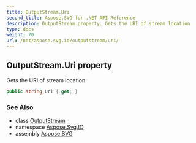 ```yaml
---
title: OutputStream.Uri
second_title: Aspose.SVG for .NET API Reference
description: OutputStream property. Gets the URI of stream location
type: docs
weight: 70
url: /net/aspose.svg.io/outputstream/uri/
---
```

## OutputStream.Uri property

Gets the URI of stream location.

```csharp
public string Uri { get; }
```

### See Also

* class [OutputStream](../)
* namespace [Aspose.Svg.IO](../../../aspose.svg.io/)
* assembly [Aspose.SVG](../../../)
